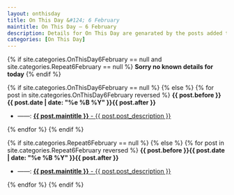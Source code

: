```yaml
---
layout: onthisday
title: On This Day &#124; 6 February
maintitle: On This Day — 6 February
description: Details for On This Day are genarated by the posts added to the website so the content is subject to changes/updates over time.
categories: [On This Day]
---
```


{% if site.categories.OnThisDay6February == null and site.categories.Repeat6February == null %}
<strong>Sorry no known details for today</strong>
{% endif %}

{% if site.categories.OnThisDay6February == null %}
{% else %}
{% for post in site.categories.OnThisDay6February reversed %}
<strong>{{ post.before }}{{ post.date | date: "%e %B %Y" }}{{ post.after }}</strong>
<ul>
<li> ——: <a class="{{ post.class }}" href="{{ post.url }}"><strong>{{ post.maintitle }}</strong> - {{ post.post_description }}</a></li>
</ul>
{% endfor %}
{% endif %}

{% if site.categories.Repeat6February == null %}
{% else %}
{% for post in site.categories.Repeat6February reversed %}
<strong>{{ post.before }}{{ post.date | date: "%e %B %Y" }}{{ post.after }}</strong>
<ul>
<li> ——: <a class="{{ post.class }}" href="{{ post.url }}"><strong>{{ post.maintitle }}</strong> - {{ post.post_description }}</a></li>
</ul>
{% endfor %}
{% endif %}
